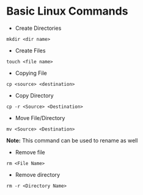 # Basic Linux Commands

- Create Directories

```mkdir <dir name>```

- Create Files

```touch <file name>```

- Copying File

```cp <source> <destination>```

- Copy Directory

```cp -r <Source> <Destination>```

- Move File/Directory

```mv <Source> <Destination>```

**Note:** This command can be used to rename as well

- Remove file

```rm <File Name>```

- Remove directory

```rm -r <Directory Name>```